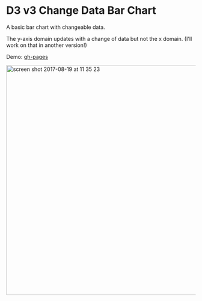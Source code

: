 # D3 v3 Change Data Bar Chart

A basic bar chart with changeable data.

The y-axis domain updates with a change of data but not the x domain. (I'll work on that in another version!)

Demo: [gh-pages](https://shanegibney.github.io/d3-v4-Change-Data/)

<img width="612" alt="screen shot 2017-08-19 at 11 35 23" src="https://user-images.githubusercontent.com/17167992/29485976-f1019b3a-84d3-11e7-966a-1035665be96a.png">

